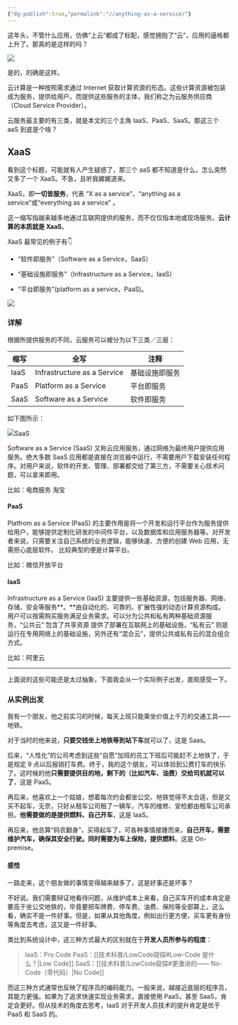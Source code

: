 ```yaml
---
{"dg-publish":true,"permalink":"//anything-as-a-service/"}
---
```



这年头，不管什么应用，仿佛“上云“都成了标配，感觉拥抱了“云”，应用的逼格都上升了。那真的是这样的吗？

![](https://cdn.ytools.xyz/uPic/Rx7aJN1240-20230113004655179.png)

是的，的确是这样。

云计算是一种按照需求通过 Internet 获取计算资源的形态。这些计算资源被包装成为服务，提供给用户。而提供这些服务的主体，我们称之为云服务供应商（Cloud Service Provider）。

云服务最主要的有三类，就是本文的三个主角 IaaS、PaaS、SaaS。那这三个 aaS 到底是个啥？

## XaaS

看到这个标题，可能就有人产生疑惑了，那三个 aaS 都不知道是什么，怎么突然又多了一个 XaaS。不急，且听我娓娓道来。

XaaS，即**一切皆服务**，代表 “X as a service”、“anything as a service”或“everything as a service” 。

这一缩写指越来越多地通过互联网提供的服务，而不仅仅指本地或现场服务。**云计算的本质就是 XaaS**。

XaaS 最常见的例子有👇

* “软件即服务”（Software as a Service，SaaS）

* “基础设施即服务”（Infrastructure as a Service，IaaS）
* “平台即服务”(platform as a service，PaaS)。

![](https://cdn.ytools.xyz/uPic/p1k7cM1240-20230113004754251.png)

### 详解

根据所提供服务的不同，云服务可以被分为以下三类／三层：

| 缩写 | 全写                        | 注释           |
| ---- | --------------------------- | -------------- |
| IaaS | Infrastructure as a Service | 基础设施即服务 |
| PaaS | Platform as a Service       | 平台即服务     |
| SaaS | Software as a Service       | 软件即服务     |

如下图所示：

![](https://cdn.ytools.xyz/uPic/uZ9V801240-20230113004802641.png)SaaS

Software as a Service (SaaS) 又称云应用服务，通过网络为最终用户提供应用服务。绝大多数 SaaS 应用都是直接在浏览器中运行，不需要用户下载安装任何程序。对用户来说，软件的开发、管理、部署都交给了第三方，不需要关心技术问题，可以拿来即用。

比如：电商服务 淘宝

#### PaaS

Platfrom as a Service (PaaS) 的主要作用是将一个开发和运行平台作为服务提供给用户，能够提供定制化研发的中间件平台，以及数据库和应用服务器等。对开发者来说，只需要关注自己系统的业务逻辑，能够快速、方便的创建 Web 应用，无需担心底层软件。 比较典型的便是计算平台。

比如：微信开放平台

#### IaaS

Infrastructure as a Service (IaaS) 主要提供一些基础资源，包括服务器、网络、存储、安全等服务**。**由自动化的、可靠的、扩展性强的动态计算资源构成。用户可以按需购买服务满足业务需求。可以分为公共和私有两种基础资源服务，“公共云” 包含了共享资源 提供了部署在互联网上的基础设施，“私有云” 则是运行在专用网络上的基础设施，另外还有“混合云”，提供公共或私有云的混合组合方式。

比如：阿里云

---

上面说的这些可能还是太过抽象，下面我会从一个实际例子出发，直观感受一下。

### 从实例出发

我有一个朋友，他之前实习的时候，每天上班只能乘坐价值上千万的交通工具——地铁。

对于当时的他来说，**只要交钱坐上地铁等到站下车**就可以了，这是 Saas。

后来，“人性化”的公司考虑到这些“自愿”加班的员工下班后可能赶不上地铁了，于是规定 9 点以后报销打车费。终于，我的这个朋友，可以体验到公费打车的快乐了。这时候的他**只需要提供目的地，剩下的（比如汽车、油费）交给司机就可以了**，这是 PaaS。

再后来，他喜欢上一个姑娘，想着每次约会都坐公交、地铁觉得不太合适，但是又买不起车，无奈，只好从租车公司租了一辆车，汽车的维修、安检都由租车公司承担。**他需要做的是提供燃料、自己开车**，这是 IaaS。

再后来，他总算“码农翻身”，买得起车了，可各种事情接踵而来，**自己开车，需要维护汽车，确保其安全行驶。同时需要为车上保险，提供燃料**。这是 On-premise。

#### 感悟

一路走来，这个朋友做的事情变得越来越多了，这是好事还是坏事？

不好说。我们需要辩证地看待问题，从维护成本上来看，自己买车开的成本肯定是要高于坐公交地铁的，毕竟要把车牌费、停车费、油费、保险等全部算上，这么看，确实不是一件好事。但是，如果从其他角度，例如出行更方便，买车更有身份等角度去考虑，这又是一件好事。

类比到系统设计中，这三种方式最大的区别就在于**开发人员所参与的程度**：

> IaaS：Pro Code
> PaaS：[[技术科普/LowCode窥探#Low-Code 是什么？\|Low Code]]
> SaaS：[[技术科普/LowCode窥探#更激进的—— No-Code（零代码）\|No Code]]

而这三种方式通常也反映了程序员的编码能力。一般来说，越接近底层的程序员，其能力更强。如果为了追求快速实现业务需求，直接使用 PaaS，甚至 SaaS，肯定会更好。但从技术的角度去思考，IaaS 对于开发人员技术的提升肯定是优于 PaaS 和 SaaS 的。
